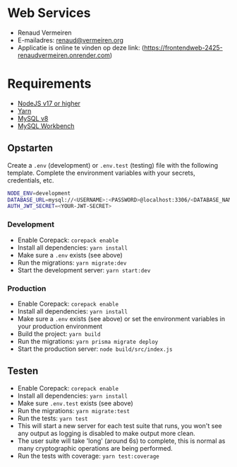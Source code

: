 #  Web Services

-  Renaud Vermeiren
- E-mailadres: <renaud@vermeiren.org>
- Applicatie is online te vinden op deze link: (https://frontendweb-2425-renaudvermeiren.onrender.com)

# Requirements

- [NodeJS v17 or higher](https://nodejs.org/)
- [Yarn](https://yarnpkg.com/)
- [MySQL v8](https://dev.mysql.com/downloads/windows/installer/8.0.html) 
- [MySQL Workbench](https://dev.mysql.com/downloads/workbench/) 

## Opstarten
Create a `.env` (development) or `.env.test` (testing) file with the following template.
Complete the environment variables with your secrets, credentials, etc.

```bash
NODE_ENV=development
DATABASE_URL=mysql://<USERNAME>:<PASSWORD>@localhost:3306/<DATABASE_NAME>
AUTH_JWT_SECRET=<YOUR-JWT-SECRET>
```

### Development

- Enable Corepack: `corepack enable`
- Install all dependencies: `yarn install`
- Make sure a `.env` exists (see above)
- Run the migrations: `yarn migrate:dev`
- Start the development server: `yarn start:dev`

### Production

- Enable Corepack: `corepack enable`
- Install all dependencies: `yarn install`
- Make sure a `.env` exists (see above) or set the environment variables in your production environment
- Build the project: `yarn build`
- Run the migrations: `yarn prisma migrate deploy`
- Start the production server: `node build/src/index.js`


## Testen

- Enable Corepack: `corepack enable`
- Install all dependencies: `yarn install`
- Make sure `.env.test` exists (see above)
- Run the migrations: `yarn migrate:test`
- Run the tests: `yarn test`
 - This will start a new server for each test suite that runs, you won't see any output as logging is disabled to make output more clean.
  - The user suite will take 'long' (around 6s) to complete, this is normal as many cryptographic operations are being performed.
- Run the tests with coverage: `yarn test:coverage`
